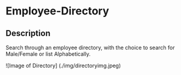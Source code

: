 # Employee-Directory
## Description
Search through an employee directory, with the choice to search for Male/Female or list Alphabetically.

![Image of Directory]
(./img/directoryimg.jpeg)
